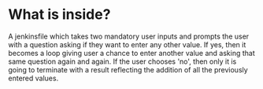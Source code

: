 # What is inside?
A jenkinsfile which takes two mandatory user inputs and prompts the user with a question asking if they want to enter any other value.
If yes, then it becomes a loop giving user a chance to enter another value and asking that same question again and again.
If the user chooses 'no', then only it is going to terminate with a result reflecting the addition of all the previously entered values. 
